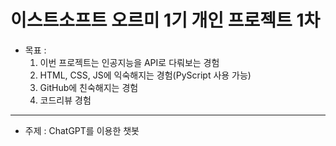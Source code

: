 # 이스트소프트 오르미 1기 개인 프로젝트 1차

* 목표 : 
    1. 이번 프로젝트는 인공지능을 API로 다뤄보는 경험
    2. HTML, CSS, JS에 익숙해지는 경험(PyScript 사용 가능) 
    3. GitHub에 친숙해지는 경험
    4. 코드리뷰 경험

---

* 주제 : ChatGPT를 이용한 챗봇